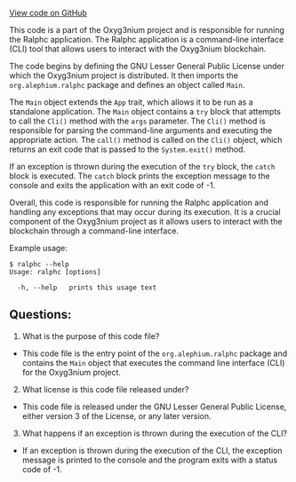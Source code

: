 [View code on GitHub](https://github.com/alephium/alephium/ralphc/src/main/scala/org/alephium/ralphc/Ralphc.scala)

This code is a part of the Oxyg3nium project and is responsible for running the Ralphc application. The Ralphc application is a command-line interface (CLI) tool that allows users to interact with the Oxyg3nium blockchain. 

The code begins by defining the GNU Lesser General Public License under which the Oxyg3nium project is distributed. It then imports the `org.alephium.ralphc` package and defines an object called `Main`. 

The `Main` object extends the `App` trait, which allows it to be run as a standalone application. The `Main` object contains a `try` block that attempts to call the `Cli()` method with the `args` parameter. The `Cli()` method is responsible for parsing the command-line arguments and executing the appropriate action. The `call()` method is called on the `Cli()` object, which returns an exit code that is passed to the `System.exit()` method. 

If an exception is thrown during the execution of the `try` block, the `catch` block is executed. The `catch` block prints the exception message to the console and exits the application with an exit code of -1. 

Overall, this code is responsible for running the Ralphc application and handling any exceptions that may occur during its execution. It is a crucial component of the Oxyg3nium project as it allows users to interact with the blockchain through a command-line interface. 

Example usage:

```
$ ralphc --help
Usage: ralphc [options]

  -h, --help   prints this usage text
```
## Questions: 
 1. What is the purpose of this code file?
- This code file is the entry point of the `org.alephium.ralphc` package and contains the `Main` object that executes the command line interface (CLI) for the Oxyg3nium project.

2. What license is this code file released under?
- This code file is released under the GNU Lesser General Public License, either version 3 of the License, or any later version.

3. What happens if an exception is thrown during the execution of the CLI?
- If an exception is thrown during the execution of the CLI, the exception message is printed to the console and the program exits with a status code of -1.